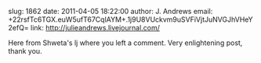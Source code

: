 slug:    1862
date:    2011-04-05 18:22:00
author:  J. Andrews
email:   +22rsfTc6TGX.euW5ufT67CqlAYM+.1j9U8VUckvm9uSVFiVjtJuNVGJhVHeY2efQ=
link:     http://julieandrews.livejournal.com/

Here from Shweta's lj where you left a comment. Very enlightening
post, thank you.
